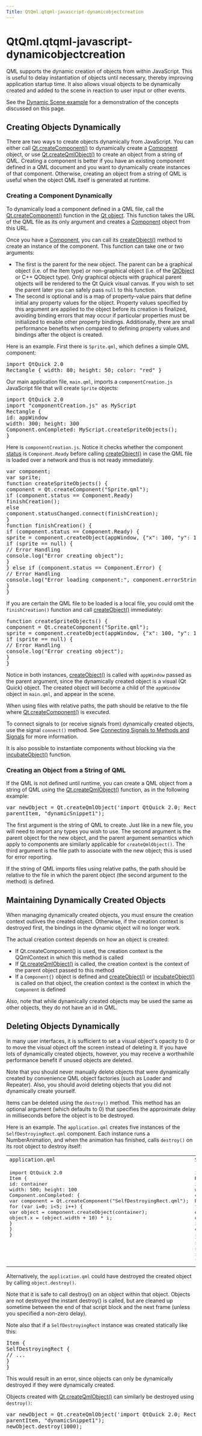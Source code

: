 ```yaml
---
Title: QtQml.qtqml-javascript-dynamicobjectcreation
---
```


# QtQml.qtqml-javascript-dynamicobjectcreation

<span class="subtitle"></span>
<!-- $$$qtqml-javascript-dynamicobjectcreation.html-description -->
<p>QML supports the dynamic creation of objects from within JavaScript. This is useful to delay instantiation of objects until necessary, thereby improving application startup time. It also allows visual objects to be dynamically created and added to the scene in reaction to user input or other events.</p>
<p>See the <a href="QtQml.dynamicscene.md">Dynamic Scene example</a> for a demonstration of the concepts discussed on this page.</p>
<h2 id="creating-objects-dynamically">Creating Objects Dynamically</h2>
<p>There are two ways to create objects dynamically from JavaScript. You can either call <a href="QtQml.Qt.md#createComponent-method">Qt.createComponent()</a> to dynamically create a <a href="QtQml.Component.md">Component</a> object, or use <a href="QtQml.Qt.md#createQmlObject-method">Qt.createQmlObject()</a> to create an object from a string of QML. Creating a component is better if you have an existing component defined in a QML document and you want to dynamically create instances of that component. Otherwise, creating an object from a string of QML is useful when the object QML itself is generated at runtime.</p>
<h3 >Creating a Component Dynamically</h3>
<p>To dynamically load a component defined in a QML file, call the <a href="QtQml.Qt.md#createComponent-method">Qt.createComponent()</a> function in the <a href="QtQml.Qt.md#qmlglobalqtobject">Qt object</a>. This function takes the URL of the QML file as its only argument and creates a <a href="QtQml.Component.md">Component</a> object from this URL.</p>
<p>Once you have a <a href="QtQml.Component.md">Component</a>, you can call its <a href="QtQml.Component.md#createObject-method">createObject()</a> method to create an instance of the component. This function can take one or two arguments:</p>
<ul>
<li>The first is the parent for the new object. The parent can be a graphical object (i.e&#x2e; of the Item type) or non-graphical object (i.e&#x2e; of the <a href="QtQml.QtObject.md">QtObject</a> or C++ QObject type). Only graphical objects with graphical parent objects will be rendered to the Qt Quick visual canvas. If you wish to set the parent later you can safely pass <code>null</code> to this function.</li>
<li>The second is optional and is a map of property-value pairs that define initial any property values for the object. Property values specified by this argument are applied to the object before its creation is finalized, avoiding binding errors that may occur if particular properties must be initialized to enable other property bindings. Additionally, there are small performance benefits when compared to defining property values and bindings after the object is created.</li>
</ul>
<p>Here is an example. First there is <code>Sprite.qml</code>, which defines a simple QML component:</p>
<pre class="qml">import QtQuick 2.0
<span class="type">Rectangle</span> { <span class="name">width</span>: <span class="number">80</span>; <span class="name">height</span>: <span class="number">50</span>; <span class="name">color</span>: <span class="string">&quot;red&quot;</span> }</pre>
<p>Our main application file, <code>main.qml</code>, imports a <code>componentCreation.js</code> JavaScript file that will create <code>Sprite</code> objects:</p>
<pre class="qml">import QtQuick 2.0
import &quot;componentCreation.js&quot; as MyScript
<span class="type">Rectangle</span> {
<span class="name">id</span>: <span class="name">appWindow</span>
<span class="name">width</span>: <span class="number">300</span>; <span class="name">height</span>: <span class="number">300</span>
<span class="name">Component</span>.onCompleted: <span class="name">MyScript</span>.<span class="name">createSpriteObjects</span>();
}</pre>
<p>Here is <code>componentCreation.js</code>. Notice it checks whether the component <a href="QtQml.Component.md#status-prop">status</a> is <code>Component.Ready</code> before calling <a href="QtQml.Component.md#createObject-method">createObject()</a> in case the QML file is loaded over a network and thus is not ready immediately.</p>
<pre class="js">var <span class="name">component</span>;
var <span class="name">sprite</span>;
<span class="keyword">function</span> <span class="name">createSpriteObjects</span>() {
<span class="name">component</span> <span class="operator">=</span> <span class="name">Qt</span>.<span class="name">createComponent</span>(<span class="string">&quot;Sprite.qml&quot;</span>);
<span class="keyword">if</span> (<span class="name">component</span>.<span class="name">status</span> <span class="operator">==</span> <span class="name">Component</span>.<span class="name">Ready</span>)
<span class="name">finishCreation</span>();
<span class="keyword">else</span>
<span class="name">component</span>.<span class="name">statusChanged</span>.<span class="name">connect</span>(<span class="name">finishCreation</span>);
}
<span class="keyword">function</span> <span class="name">finishCreation</span>() {
<span class="keyword">if</span> (<span class="name">component</span>.<span class="name">status</span> <span class="operator">==</span> <span class="name">Component</span>.<span class="name">Ready</span>) {
<span class="name">sprite</span> <span class="operator">=</span> <span class="name">component</span>.<span class="name">createObject</span>(<span class="name">appWindow</span>, {&quot;x&quot;: <span class="number">100</span>, &quot;y&quot;: <span class="number">100</span>});
<span class="keyword">if</span> (<span class="name">sprite</span> <span class="operator">==</span> <span class="number">null</span>) {
<span class="comment">// Error Handling</span>
<span class="name">console</span>.<span class="name">log</span>(<span class="string">&quot;Error creating object&quot;</span>);
}
} <span class="keyword">else</span> <span class="keyword">if</span> (<span class="name">component</span>.<span class="name">status</span> <span class="operator">==</span> <span class="name">Component</span>.<span class="name">Error</span>) {
<span class="comment">// Error Handling</span>
<span class="name">console</span>.<span class="name">log</span>(<span class="string">&quot;Error loading component:&quot;</span>, <span class="name">component</span>.<span class="name">errorString</span>());
}
}</pre>
<p>If you are certain the QML file to be loaded is a local file, you could omit the <code>finishCreation()</code> function and call <a href="QtQml.Component.md#createObject-method">createObject()</a> immediately:</p>
<pre class="js"><span class="keyword">function</span> <span class="name">createSpriteObjects</span>() {
<span class="name">component</span> <span class="operator">=</span> <span class="name">Qt</span>.<span class="name">createComponent</span>(<span class="string">&quot;Sprite.qml&quot;</span>);
<span class="name">sprite</span> <span class="operator">=</span> <span class="name">component</span>.<span class="name">createObject</span>(<span class="name">appWindow</span>, {&quot;x&quot;: <span class="number">100</span>, &quot;y&quot;: <span class="number">100</span>});
<span class="keyword">if</span> (<span class="name">sprite</span> <span class="operator">==</span> <span class="number">null</span>) {
<span class="comment">// Error Handling</span>
<span class="name">console</span>.<span class="name">log</span>(<span class="string">&quot;Error creating object&quot;</span>);
}
}</pre>
<p>Notice in both instances, <a href="QtQml.Component.md#createObject-method">createObject()</a> is called with <code>appWindow</code> passed as the parent argument, since the dynamically created object is a visual (Qt Quick) object. The created object will become a child of the <code>appWindow</code> object in <code>main.qml</code>, and appear in the scene.</p>
<p>When using files with relative paths, the path should be relative to the file where <a href="QtQml.Qt.md#createComponent-method">Qt.createComponent()</a> is executed.</p>
<p>To connect signals to (or receive signals from) dynamically created objects, use the signal <code>connect()</code> method. See <a href="QtQml.qtqml-syntax-signals.md#connecting-signals-to-methods-and-signals">Connecting Signals to Methods and Signals</a> for more information.</p>
<p>It is also possible to instantiate components without blocking via the <a href="QtQml.Component.md#incubateObject-method">incubateObject()</a> function.</p>
<h3 >Creating an Object from a String of QML</h3>
<p>If the QML is not defined until runtime, you can create a QML object from a string of QML using the <a href="QtQml.Qt.md#createQmlObject-method">Qt.createQmlObject()</a> function, as in the following example:</p>
<pre class="qml">var <span class="name">newObject</span> = <span class="name">Qt</span>.<span class="name">createQmlObject</span>(<span class="string">'import QtQuick 2.0; Rectangle {color: &quot;red&quot;; width: 20; height: 20}'</span>,
<span class="name">parentItem</span>, <span class="string">&quot;dynamicSnippet1&quot;</span>);</pre>
<p>The first argument is the string of QML to create. Just like in a new file, you will need to import any types you wish to use. The second argument is the parent object for the new object, and the parent argument semantics which apply to components are similarly applicable for <code>createQmlObject()</code>. The third argument is the file path to associate with the new object; this is used for error reporting.</p>
<p>If the string of QML imports files using relative paths, the path should be relative to the file in which the parent object (the second argument to the method) is defined.</p>
<h2 id="maintaining-dynamically-created-objects">Maintaining Dynamically Created Objects</h2>
<p>When managing dynamically created objects, you must ensure the creation context outlives the created object. Otherwise, if the creation context is destroyed first, the bindings in the dynamic object will no longer work.</p>
<p>The actual creation context depends on how an object is created:</p>
<ul>
<li>If Qt.createComponent() is used, the creation context is the QQmlContext in which this method is called</li>
<li>If <a href="QtQml.Qt.md#createQmlObject-method">Qt.createQmlObject()</a> is called, the creation context is the context of the parent object passed to this method</li>
<li>If a <code>Component{}</code> object is defined and <a href="QtQml.Component.md#createObject-method">createObject()</a> or <a href="QtQml.Component.md#incubateObject-method">incubateObject()</a> is called on that object, the creation context is the context in which the <code>Component</code> is defined</li>
</ul>
<p>Also, note that while dynamically created objects may be used the same as other objects, they do not have an id in QML.</p>
<h2 id="deleting-objects-dynamically">Deleting Objects Dynamically</h2>
<p>In many user interfaces, it is sufficient to set a visual object's opacity to 0 or to move the visual object off the screen instead of deleting it. If you have lots of dynamically created objects, however, you may receive a worthwhile performance benefit if unused objects are deleted.</p>
<p>Note that you should never manually delete objects that were dynamically created by convenience QML object factories (such as Loader and Repeater). Also, you should avoid deleting objects that you did not dynamically create yourself.</p>
<p>Items can be deleted using the <code>destroy()</code> method. This method has an optional argument (which defaults to 0) that specifies the approximate delay in milliseconds before the object is to be destroyed.</p>
<p>Here is an example. The <code>application.qml</code> creates five instances of the <code>SelfDestroyingRect.qml</code> component. Each instance runs a NumberAnimation, and when the animation has finished, calls <code>destroy()</code> on its root object to destroy itself:</p>
<table class="generic">
<tr valign="top"><td ><code>application.qml</code></td><td ><code>SelfDestroyingRect.qml</code></td></tr>
<tr valign="top"><td ><pre class="qml">import QtQuick 2.0
<span class="type">Item</span> {
<span class="name">id</span>: <span class="name">container</span>
<span class="name">width</span>: <span class="number">500</span>; <span class="name">height</span>: <span class="number">100</span>
<span class="name">Component</span>.onCompleted: {
var <span class="name">component</span> = <span class="name">Qt</span>.<span class="name">createComponent</span>(<span class="string">&quot;SelfDestroyingRect.qml&quot;</span>);
<span class="keyword">for</span> (<span class="keyword">var</span> <span class="name">i</span>=<span class="number">0</span>; <span class="name">i</span><span class="operator">&lt;</span><span class="number">5</span>; i++) {
var <span class="name">object</span> = <span class="name">component</span>.<span class="name">createObject</span>(<span class="name">container</span>);
<span class="name">object</span>.<span class="name">x</span> <span class="operator">=</span> (<span class="name">object</span>.<span class="name">width</span> <span class="operator">+</span> <span class="number">10</span>) <span class="operator">*</span> <span class="name">i</span>;
}
}
}</pre>
</td><td ><pre class="qml">import QtQuick 2.0
<span class="type">Rectangle</span> {
<span class="name">id</span>: <span class="name">rect</span>
<span class="name">width</span>: <span class="number">80</span>; <span class="name">height</span>: <span class="number">80</span>
<span class="name">color</span>: <span class="string">&quot;red&quot;</span>
NumberAnimation on <span class="name">opacity</span> {
<span class="name">to</span>: <span class="number">0</span>
<span class="name">duration</span>: <span class="number">1000</span>
<span class="name">onRunningChanged</span>: {
<span class="keyword">if</span> (!<span class="name">running</span>) {
<span class="name">console</span>.<span class="name">log</span>(<span class="string">&quot;Destroying...&quot;</span>)
<span class="name">rect</span>.<span class="name">destroy</span>();
}
}
}
}</pre>
</td></tr>
</table>
<p>Alternatively, the <code>application.qml</code> could have destroyed the created object by calling <code>object.destroy()</code>.</p>
<p>Note that it is safe to call destroy() on an object within that object. Objects are not destroyed the instant destroy() is called, but are cleaned up sometime between the end of that script block and the next frame (unless you specified a non-zero delay).</p>
<p>Note also that if a <code>SelfDestroyingRect</code> instance was created statically like this:</p>
<pre class="qml"><span class="type">Item</span> {
<span class="type">SelfDestroyingRect</span> {
<span class="comment">// ...</span>
}
}</pre>
<p>This would result in an error, since objects can only be dynamically destroyed if they were dynamically created.</p>
<p>Objects created with <a href="QtQml.Qt.md#createQmlObject-method">Qt.createQmlObject()</a> can similarly be destroyed using <code>destroy()</code>:</p>
<pre class="qml">var <span class="name">newObject</span> = <span class="name">Qt</span>.<span class="name">createQmlObject</span>(<span class="string">'import QtQuick 2.0; Rectangle {color: &quot;red&quot;; width: 20; height: 20}'</span>,
<span class="name">parentItem</span>, <span class="string">&quot;dynamicSnippet1&quot;</span>);
<span class="name">newObject</span>.<span class="name">destroy</span>(<span class="number">1000</span>);</pre>
<!-- @@@qtqml-javascript-dynamicobjectcreation.html -->
